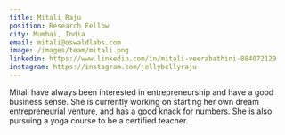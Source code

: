 ```yaml
---
title: Mitali Raju
position: Research Fellow
city: Mumbai, India
email: mitali@oswaldlabs.com
image: /images/team/mitali.png
linkedin: https://www.linkedin.com/in/mitali-veerabathini-884072129
instagram: https://instagram.com/jellybellyraju
---
```


Mitali have always been interested in entrepreneurship and have a good business sense. She is currently working on starting her own dream entrepreneurial venture, and has a good knack for numbers. She is also pursuing a yoga course to be a certified teacher.

